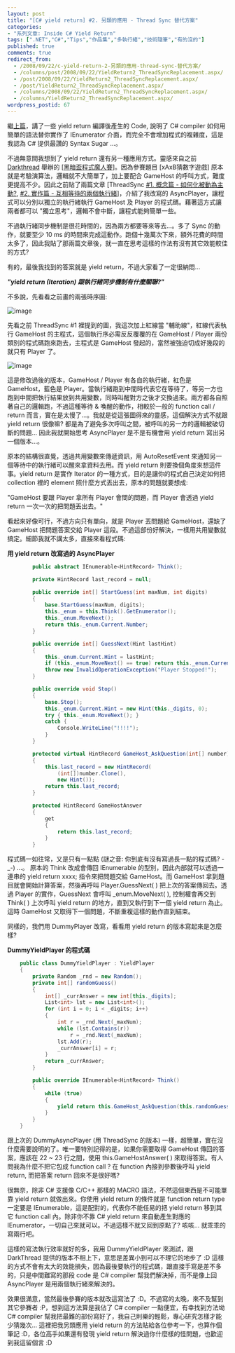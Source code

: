 ```yaml
---
layout: post
title: "[C# yield return] #2. 另類的應用 - Thread Sync 替代方案"
categories:
- "系列文章: Inside C# Yield Return"
tags: [".NET","C#","Tips","作品集","多執行緒","技術隨筆","有的沒的"]
published: true
comments: true
redirect_from:
  - /2008/09/22/c-yield-return-2-另類的應用-thread-sync-替代方案/
  - /columns/post/2008/09/22/YieldReturn2_ThreadSyncReplacement.aspx/
  - /post/2008/09/22/YieldReturn2_ThreadSyncReplacement.aspx/
  - /post/YieldReturn2_ThreadSyncReplacement.aspx/
  - /columns/2008/09/22/YieldReturn2_ThreadSyncReplacement.aspx/
  - /columns/YieldReturn2_ThreadSyncReplacement.aspx/
wordpress_postid: 67
---
```

繼[上篇](/post/C-yield-return-1-How-It-Work-.aspx)，講了一些 yield return 編譯後產生的 Code, 說明了 C# compiler 如何用簡單的語法替你實作了 IEnumerator 介面，而完全不會增加程式的複雜度，這是我認為 C# 提供最讚的 Syntax Sugar ...。

不過無意間我想到了 yield return 還有另一種應用方式。靈感來自之前 [Darkthread](http://blog.darkthread.net/) 舉辦的 [[黑暗盃程式魔人賽](http://blog.darkthread.net/blogs/darkthreadtw/archive/2008/09/02/coding-for-fun-contest-start.aspx)]。因為參賽題目 [xAxB猜數字遊戲] 原本就是考驗演算法，邏輯就不大簡單了，加上要配合 GameHost 的呼叫方式，難度更提高不少。因此之前貼了兩篇文章 [ThreadSync [#1. 概念篇 - 如何化被動為主動?](/post/Thread-Sync-1-e6a682e5bfb5e7af87-e5a682e4bd95e58c96e8a2abe58b95e782bae4b8bbe58b95.aspx), [#2. 實作篇 - 互相等待的兩個執行緒](/post/Thread-Sync-2-e5afa6e4bd9ce7af87-e4ba92e79bb8e7ad89e5be85e79a84e585a9e5808be59fb7e8a18ce7b792.aspx)]，介紹了我改寫的 AsyncPlayer，讓程式可以分別以獨立的執行緒執行 GameHost 及 Player 的程式碼。藉著這方式讓兩者都可以 "獨立思考"，邏輯不會中斷，讓程式能夠簡單一些。

不過執行緒同步機制是很花時間的，因為兩方都要等來等去...。多了 Sync 的動作，就要至少 10 ms 的時間來完成這動作。跑個十幾萬次下來，額外花費的時間太多了，因此我貼了那兩篇文章後，就一直在思考這樣的作法有沒有其它效能較佳的方式?

有的，最後我找到的答案就是 yield return，不過大家看了一定很納悶...

**_"yield return (Iteration) 跟執行緒同步機制有什麼關聯?"_**

不多說，先看看之前畫的兩張時序圖:

![image](/images/2008-09-22-csharp-yield-return-2-alternative-application-thread-sync-replacement/image_6.png)

先看之前 ThreadSync #1 裡提到的圖，我這次加上紅線當 "輔助線"，紅線代表執行 GameHost 的主程式，這個執行序必需反反覆覆的在 GameHost / Player 兩份類別的程式碼跑來跑去，主程式是 GameHost 發起的，當然被強迫切成好幾段的就只有 Player 了。

![image](/images/2008-09-22-csharp-yield-return-2-alternative-application-thread-sync-replacement/image_5.png)

這是修改過後的版本，GameHost / Player 有各自的執行緒，紅色是 GameHost，藍色是 Player。當執行緒跑到中間時代表它在等待了，等另一方也跑到中間把執行結果放到共用變數，同時叫醒對方之後才交換過來。兩方都各自照著自己的邏輯跑，不過這種等待 & 喚醒的動作，相較於一般的 function call / return 而言，實在是太慢了...。我就是從這張圖得來的靈感，這個解決方式不就跟 yield return 很像嘛? 都是為了避免多次呼叫之間，被呼叫的另一方的邏輯被破切斷的問題... 因此我就開始思考 AsyncPlayer 是不是有機會用 yield return 寫出另一個版本...。

原本的結構很直覺，透過共用變數來傳遞資訊，用 AutoResetEvent 來通知另一個等待中的執行緒可以醒來拿資料去用。而 yield return 則要換個角度來想這件事。yield return 是實作 Iterator 的一種方式，目的是讓你的程式自己決定如何把 collection 裡的 element 照什麼方式丟出去，原本的問題就要想成:

"GameHost 要跟 Player 拿所有 Player 會問的問題，而 Player 會透過 yield return 一次一次的把問題丟出去。"

看起來好像可行，不過方向只有單向，就是 Player 丟問題給 GameHost，還缺了 GameHost 把問題答案交給 Player 這段。不過這部份好解決，一樣用共用變數就搞定。細節我就不講太多，直接來看程式碼:

**用 yield return 改寫過的 AsyncPlayer**
```csharp
        public abstract IEnumerable<HintRecord> Think();

        private HintRecord last_record = null;

        public override int[] StartGuess(int maxNum, int digits)
        {
            base.StartGuess(maxNum, digits);
            this._enum = this.Think().GetEnumerator();
            this._enum.MoveNext();
            return this._enum.Current.Number;
        }

        public override int[] GuessNext(Hint lastHint)
        {
            this._enum.Current.Hint = lastHint;
            if (this._enum.MoveNext() == true) return this._enum.Current.Number;
            throw new InvalidOperationException("Player Stopped!");
        }

        public override void Stop()
        {
            base.Stop();
            this._enum.Current.Hint = new Hint(this._digits, 0);
            try { this._enum.MoveNext(); }
            catch {
                Console.WriteLine("!!!!");
            }
        }

        protected virtual HintRecord GameHost_AskQuestion(int[] number)
        {
            this.last_record = new HintRecord(
                (int[])number.Clone(),
                new Hint());
            return this.last_record;
        }

        protected HintRecord GameHostAnswer
        {
            get
            {
                return this.last_record;
            }
        }
```

程式碼一如往常，又是只有一點點 (謎之音: 你到底有沒有寫過長一點的程式碼? -_-) ...。 原本的 Think 改成會傳回 IEnumerable<HintRecord> 的型別，因此內部就可以透過一連串的 yield return xxxx; 指令來把問題交給 GameHost。而 GameHost 拿到題目就會開始計算答案，然後再呼叫 Player.GuessNext( ) 把上次的答案傳回去。透過 Player 的實作，GuessNext 會呼叫 _enum.MoveNext( ), 控制權會再交到 Think( ) 上次呼叫 yield return 的地方，直到又執行到下一個 yield return 為止。這時 GameHost 又取得下一個問題，不斷重複這樣的動作直到結束。

同樣的，我們用 DummyPlayer 改寫，看看用 yield return 的版本寫起來是怎麼樣?

**DummyYieldPlayer 的程式碼**
```csharp
    public class DummyYieldPlayer : YieldPlayer
    {
        private Random _rnd = new Random();
        private int[] randomGuess()
        {
            int[] _currAnswer = new int[this._digits];
            List<int> lst = new List<int>();
            for (int i = 0; i < _digits; i++)
            {
                int r = _rnd.Next(_maxNum);
                while (lst.Contains(r))
                    r = _rnd.Next(_maxNum);
                lst.Add(r);
                _currAnswer[i] = r;
            }
            return _currAnswer;
        }

        public override IEnumerable<HintRecord> Think()
        {
            while (true)
            {
                yield return this.GameHost_AskQuestion(this.randomGuess());
            }
        }
    }
```

跟上次的 DummyAsyncPlayer (用 ThreadSync 的版本) 一樣，超簡單，實在沒什麼需要說明的了。唯一要特別記得的是，如果你需要取得 GameHost 傳回的答案，應該在 22 ~ 23 行之間，使用 this.GameHostAnswer( ) 來取得答案。有人問我為什麼不把它包成 function call ? 在 function 內接到參數後呼叫 yield return, 而把答案 return 回來不是很好嗎?

很無奈，除非 C# 支援像 C/C++ 那樣的 MACRO 語法，不然這個東西是不可能單靠 yield return 就做出來。你使用 yield return 的條件就是 function return type 一定要是 IEnumerable<T>，這是配對的，代表你不能任易的把 yield return 移到其它 function call 內。除非你不靠 C# yield return 來自動產生對應的 IEnumerator，一切自己來就可以。不過這樣不就又回到原點了? 咳咳... 就乖乖的寫兩行吧。

這樣的寫法執行效率就好的多，我用 DummyYieldPlayer 來測試，跟 DarkThread 提供的版本不相上下，意思是差異小到可以不理它的地步了 :D 這樣的方式不會有太大的效能損失，因為最後要執行的程式碼，跟直接手寫是差不多的，只是中間難寫的那段 code 是 C# compiler 幫我們解決掉，而不是像上回 AsyncPlayer 是用兩個執行緒來解決的。

效果很滿意，當然最後參賽的版本就改這寫法了 :D。不過寫的太晚，來不及幫到其它參賽者 :P，想到這方法算是我佔了 C# compiler 一點便宜，有幸找到方法坳 C# compiler 幫我把最難的部份寫好了，我自己則樂的輕鬆，專心研究怎樣才能少猜幾次... 這裡把我另類應用 yield return 的方法貼給各位參考一下，也算作個筆記 :D，各位高手如果還有發現 yield return 解決過你什麼樣的怪問題，也歡迎到我這留個言 :D
